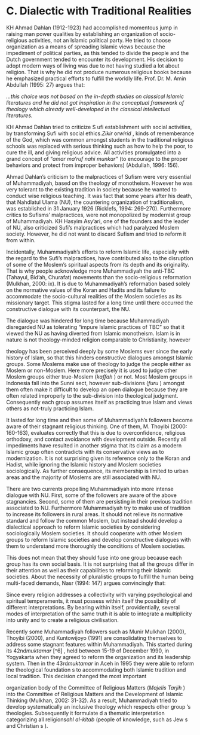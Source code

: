 C. Dialectic with Traditional Realities
=======================================

KH Ahmad Dahlan (1912-1923) had accomplished momentous jump in raising
man power qualities by establishing an organization of socio-religious
activities, not an Islamic political party. He tried to choose
organization as a means of spreading Islamic views because the
impediment of political parties, as this tended to divide the people and
the Dutch government tended to encounter its development. His decision
to adopt modern ways of living was due to not having studied a lot about
religion. That is why he did not produce numerous religious books
because he emphasized practical efforts to fulfill the worldly life.
Prof. Dr. M. Amin Abdullah (1995: 27) argues that:

*…this choice was not based on the in-depth studies on classical Islamic
literatures and he did not got inspiration in the conceptual framework
of theology which already well-developed in the classical intellectual
literatures.*

KH Ahmad Dahlan tried to criticize S ufi establishment with social
activities, by transforming Sufi with social ethics.*Zikir* or*wirid* ,
kinds of rememberance of the God, which was common amongst students in
the traditional religious schools was replaced with serious thinking
such as how to help the poor, to cure the ill, and giving religious
advice. All activities promulgated into a grand concept of “*amar ma’ruf
nahi munkar”* (to encourage to the proper behaviors and protect from
improper behaviors) (Abdullah, 1996: 156).

Ahmad Dahlan’s criticism to the malpractices of Sufism were very
essential of Muhammadiyah, based on the theology of monotheism. However
he was very tolerant to the existing tradition in society because he
wanted to conduct wise religious teaching. It was fact that some years
after his death, that Nahdlatul Ulama (NU), the countering organization
of traditionalism, was established in 31 January 1926 (Ricklefs, 1994:
269-270). Furthermore critics to Sufisms’ malpractices, were not
monopolized by modernist group of Muhammadiyah. KH Hasyim Asy’ari, one
of the founders and the leader of NU, also criticized Sufi’s
malpractices which had paralyzed Moslem society. However, he did not
want to discard Sufism and tried to reform it from within.

Incidentally, Muhammadiyah’s efforts to reform Islamic life, especially
with the regard to the Sufi’s malpractices, have contributed also to the
disruption of some of the Moslem’s spiritual aspects from its depth and
its originality. That is why people acknowledge more Muhammadiyah the
anti-TBC (Tahayul, Bid’ah, Churafat) movements than the socio-religious
reformation (Mulkhan, 2000: ix). It is due to Muhammadiyah’s reformation
based solely on the normative values of the Koran and Hadits and its
failure to accommodate the socio-cultural realities of the Moslem
societies as its missionary target. This stigma lasted for a long time
until there occurred the constructive dialogue with its counterpart, the
NU.

The dialogue was hindered for long time because Muhammadiyah disregarded
NU as tolerating “impure Islamic practices of TBC” so that it viewed the
NU as having diverted from Islamic monotheism. Islam is in nature is not
theology-minded religion comparable to Christianity, however

theology has been perceived deeply by some Moslems ever since the early
history of Islam, so that this hinders constructive dialogues amongst
Islamic groups. Some Moslems make use of theology to judge the people
either as Moslem or non-Moslem. Here more precisely it is used to judge
other Moslem groups either true-Moslem (*kaffah* ) or not. Most Moslem
groups in Indonesia fall into the Sunni sect, however sub-divisions
(*furu* ) amongst them often make it difficult to develop an open
dialogue because they are often related improperly to the sub-division
into theological judgment. Consequently each group assumes itself as
practicing true Islam and views others as not-truly practicing Islam.

It lasted for long time and then some of Muhammadiyah’s followers become
aware of their stagnant religious thinking. One of them, M. Thoyibi
(2000: 160-163), evaluates correctly that this is due to overconfidence,
religious orthodoxy, and contact avoidance with development outside.
Recently all impediments have resulted in another stigma that its claim
as a modern Islamic group often contradicts with its conservative views
as to modernization. It is not surprising given its reference only to
the Koran and Hadist, while ignoring the Islamic history and Moslem
societies sociologically. As further consequence, its membership is
limited to urban areas and the majority of Moslems are still associated
with NU.

There are two currents propelling Muhammadiyah into more intense
dialogue with NU. First, some of the followers are aware of the above
stagnancies. Second, some of them are persisting in their previous
tradition associated to NU. Furthermore Muhammadiyah try to make use of
tradition to increase its followers in rural areas. It should not
relieve its normative standard and follow the common Moslem, but instead
should develop a dialectical approach to reform Islamic societies by
considering sociologically Moslem societies. It should cooperate with
other Moslem groups to reform Islamic societies and develop constructive
dialogues with them to understand more thoroughly the conditions of
Moslem societies.

This does not mean that they should fuse into one group because each
group has its own social basis. It is not surprising that all the groups
differ in their attention as well as their capabilities to reforming
their Islamic societies. About the necessity of pluralistic groups to
fulfill the human being multi-faced demands, Nasr (1994: 147) argues
convincingly that:

Since every religion addresses a collectivity with varying psychological
and spiritual temperaments, it must possess within itself the
possibility of different interpretations. By bearing within itself,
providentially, several modes of interpretation of the same truth it is
able to integrate a multiplicity into unity and to create a religious
civilisation.

Recently some Muhammadiyah followers such as Munir Mulkhan (2000),
Thoyibi (2000), and Kuntowijoyo (1991) are consolidating themselves to
address some stagnant features within Muhammadiyah. This started during
its 42nd*muktamar* [^6] , held between 15-19 of December 1990, in
Yogyakarta when they agreed to reform the organization and its
leadership system. Then in the 43rd*muktamar* in Aceh in 1995 they were
able to reform the theological foundation s to accommodating both
Islamic tradition and local tradition. This decision changed the most
important

organization body of the Committee of Religious Matters (*Majelis
Tarjih* ) into the Committee of Religious Matters and the Development of
Islamic Thinking (Mulkhan, 2002: 31-32). As a result, Muhammadiyah tried
to develop systematically an inclusive theology which respects other
group ’s theologies. Subsequently it formulate d a thematic
interpretation categorizing all religions*ahl al-kitab* (people of
knowledge, such as Jew s and Christian s ).



